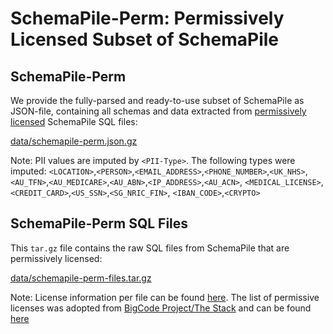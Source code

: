 # SchemaPile-Perm: Permissively Licensed Subset of SchemaPile

## SchemaPile-Perm
We provide the fully-parsed and ready-to-use subset of SchemaPile
as JSON-file, containing all schemas and data extracted from [permissively 
licensed](data/permissive_licenses.json) SchemaPile SQL files:

[data/schemapile-perm.json.gz](https://zenodo.org/records/10931803/files/schemapile-perm.json.gz?download=1)

Note: PII values are imputed by `<PII-Type>`.
The following types were imputed:
`<LOCATION>`,`<PERSON>`,`<EMAIL_ADDRESS>`,`<PHONE_NUMBER>`,`<UK_NHS>`,
`<AU_TFN>`,`<AU_MEDICARE>`,`<AU_ABN>`,`<IP_ADDRESS>`,`<AU_ACN>`,
`<MEDICAL_LICENSE>`,`<CREDIT_CARD>`,`<US_SSN>`,`<SG_NRIC_FIN>`,
`<IBAN_CODE>`,`<CRYPTO>`

## SchemaPile-Perm SQL Files
This `tar.gz` file contains the raw SQL files from SchemaPile that are
permissively licensed:

[data/schemapile-perm-files.tar.gz](https://zenodo.org/records/10931803/files/schemapile-perm-sqlfiles.tar.gz?download=1)

Note: License information per file can be found [here](sqlfiles-and-licenses.md).
The list of permissive licenses was adopted from [BigCode Project/The Stack](https://huggingface.co/datasets/bigcode/the-stack#licensing-information) and can be found [here](https://github.com/amsterdata/schemapile/blob/main/data/permissive_licenses.json)
